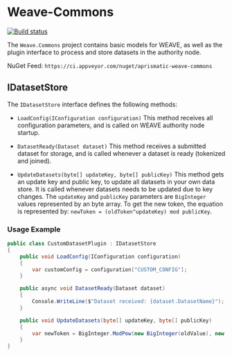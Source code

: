 ﻿# Weave-Commons

[![Build status](https://ci.appveyor.com/api/projects/status/p87ij8921enurk50/branch/master?svg=true)](https://ci.appveyor.com/project/bazzilic/weave-commons/branch/master)

The `Weave.Commons` project contains basic models for WEAVE, as well as the plugin interface to process and store datasets in the authority node.

NuGet Feed: `https://ci.appveyor.com/nuget/aprismatic-weave-commons`

## IDatasetStore

The `IDatasetStore` interface defines the following methods:

* `LoadConfig(IConfiguration configuration)`
This method receives all configuration parameters, and is called on WEAVE authority node startup.

* `DatasetReady(Dataset dataset)`
This method receives a submitted dataset for storage, and is called whenever a dataset is ready (tokenized and joined).

* `UpdateDatasets(byte[] updateKey, byte[] publicKey)`
This method gets an update key and public key, to update all datasets in your own data store. It is called whenever datasets needs to be updated due to key changes.
The `updateKey` and `publicKey` parameters are `BigInteger` values represented by an byte array. To get the new token, the equation is represented by: `newToken = (oldToken^updateKey) mod publicKey`.

### Usage Example

```csharp
public class CustomDatasetPlugin : IDatasetStore
{
    public void LoadConfig(IConfiguration configuration)
    {
        var customConfig = configuration["CUSTOM_CONFIG"];
    }

    public async void DatasetReady(Dataset dataset)
    {
        Console.WriteLine($"Dataset received: {dataset.DatasetName}");
    }

    public void UpdateDatasets(byte[] updateKey, byte[] publicKey)
    {
        var newToken = BigInteger.ModPow(new BigInteger(oldValue), new BigInteger(updateKey), new BigInteger(publicKey));
    }
}
```
